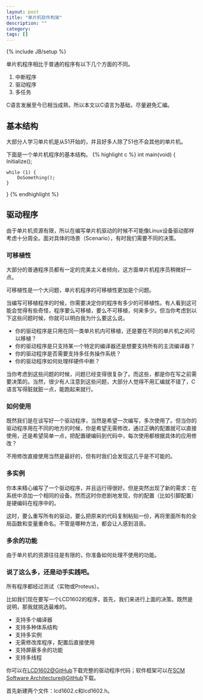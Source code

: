 ```yaml
---
layout: post
title: "单片机软件构架"
description: ""
category: 
tags: []
---
```

{% include JB/setup %}

单片机程序相比于普通的程序有以下几个方面的不同。

1. 中断程序
2. 驱动程序
3. 多任务

C语言发展至今已相当成熟，所以本文以C语言为基础，尽量避免汇编。

## 基本结构
大部分人学习单片机是从51开始的，并且好多人除了51也不会其他的单片机。

下面是一个单片机程序的基本结构。
{% highlight c %}
int main(void) {
    Initialize();

    while (1) {
        DoSomething();
    }
}
{% endhighlight %}

## 驱动程序
由于单片机资源有限，所以在编写单片机驱动的时候不可能像Linux设备驱动那样考虑十分周全。面对具体的场景（Scenario），有时我们需要不同的决策。

### 可移植性
大部分的普通程序员都有一定的完美主义者倾向，这方面单片机程序员稍微好一点。

可移植性是一个大问题，单片机程序的可移植性更加是个问题。

当编写可移植程序的时候，你需要决定你的程序有多少的可移植性。有人看到这可能会觉得有些奇怪，程序要么可移植，要么不可移植，何来多少。但当你考虑到以下这些问题时候，你就可以明白我为什么要这么说。

* 你的驱动程序是只用在同一类单片机内可移植，还是要在不同的单片机之间可以移植？
* 你的驱动程序是只支持某一个特定的编译器还是想要支持所有的主流编译器？
* 你的驱动程序是否需要支持多任务操作系统？
* 你的驱动程序如何处理样硬件中断？

当你考虑到这些问题的时候，问题已经变得很复杂了。而这些，都是你在写之前需要决策的。当然，很少有人注意到这些问题，大部分人觉得不用汇编就不错了，C语言写得脏就脏一点，能跑起来就行。

### 如何使用
既然我们是在谈写好一个驱动程序，当然是希望一次编写，多次使用了。但当你的驱动程序用在不同的地方的时候，你是希望无需修改，通过正确的配置就可以直接使用，还是希望简单一点，把配置硬编码到代码中，每次使用都根据具体的应用修改？

不用修改直接使用当然是最好的，但有时我们会发现这几乎是不可能的。

### 多实例
你本来精心编写了一个驱动程序，并且运行得很好。但是突然出现了新的需求：在系统中添加一个相同的设备。然而这时你悲剧地发现，你的配置（比如引脚配置）是硬编码在程序中的。

这时，要么重写所有的驱动，要么把原来的代码复制粘贴一份，再将里面所有的全局函数和变量重命名。不管是哪种方法，都会让人感到沮丧。

### 多余的功能
由于单片机的资源往往是有限的，你准备如何处理不使用的功能。

### 说了这么多，还是动手实践吧。
所有程序都经过测试（实物或Proteus）。

比如我们现在要写一个LCD1602的程序，首先，我们来进行上面的决策。既然是说明，那我就挑选最难的。

* 支持多个编译器
* 支持多种体系结构
* 支持多实例
* 无需修改库程序，配置后直接使用
* 支持屏蔽多余的功能
* 支持多线程

你可以在[LCD1602@GitHub][GitHub LCD1602]下载完整的驱动程序代码；软件框架可以在[SCM Software Architecture@GitHub][GitHub SCM Software Architecture]下载。

首先新建两个文件：lcd1602.c和lcd1602.h。





[GitHub LCD1602]: https://github.com/jks-liu/LCD1602 "LCD1602" 
[GitHub SCM Software Architecture]: https://github.com/jks-liu/SCM-Software-Architecture "SCM Software Architecture"

